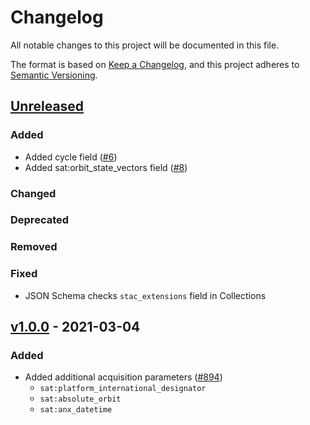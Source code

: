 # Changelog
All notable changes to this project will be documented in this file.

The format is based on [Keep a Changelog](https://keepachangelog.com/en/1.0.0/),
and this project adheres to [Semantic Versioning](https://semver.org/spec/v2.0.0.html).

## [Unreleased]

### Added

- Added cycle field ([#6](https://github.com/stac-extensions/sat/issues/6))
- Added sat:orbit_state_vectors field ([#8](https://github.com/stac-extensions/sat/issues/8))

### Changed

### Deprecated

### Removed

### Fixed

- JSON Schema checks `stac_extensions` field in Collections

## [v1.0.0] - 2021-03-04

### Added

- Added additional acquisition parameters ([#894](https://github.com/radiantearth/stac-spec/pull/894))
  - `sat:platform_international_designator`
  - `sat:absolute_orbit`
  - `sat:anx_datetime`

[Unreleased]: <https://github.com/stac-extensions/sat/compare/v1.0.0...HEAD>
[v1.0.0]: <https://github.com/stac-extensions/sat/tree/v1.0.0>
